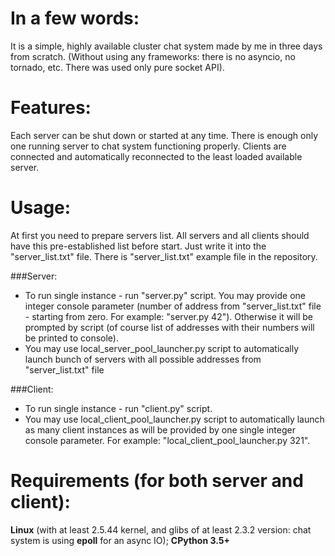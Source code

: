 # In a few words: 
It is a simple, highly available cluster chat system made by me in three days from scratch. (Without using any frameworks: there is no asyncio, no tornado, etc. There was used only pure socket API).

# Features:
Each server can be shut down or started at any time. There is enough only one running server to chat system functioning properly.
Clients are connected and automatically reconnected to the least loaded available server.

# Usage:
At first you need to prepare servers list. All servers and all clients should have this pre-established list before start. Just write it into the "server_list.txt" file. There is "server_list.txt" example file in the repository.

###Server:
* To run single instance - run "server.py" script. You may provide one integer console parameter (number of address from "server_list.txt" file - starting from zero. For example: "server.py 42"). Otherwise it will be prompted by script (of course list of addresses with their numbers will be printed to console).
* You may use local_server_pool_launcher.py script to automatically launch bunch of servers with all possible addresses from "server_list.txt" file

###Client:
* To run single instance - run "client.py" script.
* You may use local_client_pool_launcher.py script to automatically launch as many client instances as will be provided by one single integer console parameter. For example: "local_client_pool_launcher.py 321".

# Requirements (for both server and client):
**Linux** (with at least 2.5.44 kernel, and glibs of at least 2.3.2 version: chat system is using **epoll** for an async IO); **CPython 3.5+**
